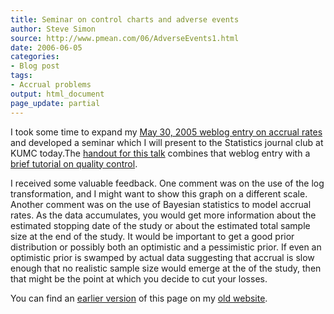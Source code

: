 ```yaml
---
title: Seminar on control charts and adverse events
author: Steve Simon
source: http://www.pmean.com/06/AdverseEvents1.html
date: 2006-06-05
categories:
- Blog post
tags:
- Accrual problems
output: html_document
page_update: partial
---
```


I took some time to expand my [May 30, 2005 weblog entry on accrual
rates](AccrualProblems.html) and developed a seminar which I will
present to the Statistics journal club at KUMC today.The [handout for
this talk](../training/hand68.asp) combines that weblog entry with a
[brief tutorial on quality control](../model/quality.asp).

I received some valuable feedback. One comment was on the use of the log
transformation, and I might want to show this graph on a different
scale. Another comment was on the use of Bayesian statistics to model
accrual rates. As the data accumulates, you would get more information
about the estimated stopping date of the study or about the estimated
total sample size at the end of the study. It would be important to get
a good prior distribution or possibly both an optimistic and a
pessimistic prior. If even an optimistic prior is swamped by actual data
suggesting that accrual is slow enough that no realistic sample size
would emerge at the of the study, then that might be the point at which
you decide to cut your losses.

You can find an [earlier version][sim1] of this page on my [old website][sim2].

[sim1]: http://www.pmean.com/06/AdverseEvents1.html
[sim2]: http://www.pmean.com
